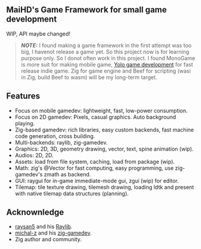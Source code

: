 MaiHD's Game Framework for small game development
-------------------------------------------------
WIP, API maybe changed!

> **_NOTE:_** I found making a game framework in the first attempt was too big, I havenot release a game yet. So this project now is for learning purpose only. So I donot often work in this project. I found MonoGame is more suit for making mobile game, [Yolo game development](https://github.com/a327ex/blog/issues/31) for fast release indie game. Zig for game engine and Beef for scripting (wasi in Zig, build Beef to wasm) will be my long-term target.

Features
--------
- Focus on mobile gamedev: lightweight, fast, low-power consumption.
- Focus on 2D gamedev: Pixels, casual graphics. Auto background playing.
- Zig-based gamedev: rich libraries, easy custom backends, fast machine code generation, cross building.
- Multi-backends: raylib, zig-gamedev.
- Graphics: 2D, 3D, geometry drawing, vector, text, spine animation (wip).
- Audios: 2D, 2D.
- Assets: load from file system, caching, load from package (wip).
- Math: zig's @Vector for fast computing, easy programming, use zig-gamedev's zmath as backend.
- GUI: raygui for in-game immediate-mode gui, zgui (wip) for editor.
- Tilemap: tile texture drawing, tilemesh drawing, loading ldtk and present with native tilemap data structures (planning).

Acknownledge
------------
- [raysan5](https://github.com/raysan5) and his [Raylib](https://github.com/raysan5/raylib).
- [michal-z](https://github.com/michal-z) and his [zig-gamedev](https://github.com/michal-z/zig-gamedev).
- Zig author and community.